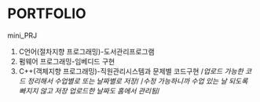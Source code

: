 # PORTFOLIO
mini_PRJ
1. C언어(절차지향 프로그래밍)-도서관리프로그램
2. 펌웨어 프로그래밍-임베디드 구현
3. C++(객체지향 프로그래밍)-직원관리시스템과 문제별 코드구현
/*업로드 가능한 코드 정리해서 수업별로 또는 날짜별로 저장*/
/*수정 가능하니까 수업 있는 날 되도록 빠지지 않고 저장 업로드한 날짜도 홈에서 관리됨*/
